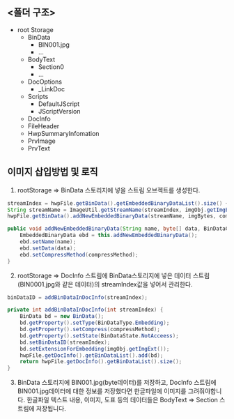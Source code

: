 ## <폴더 구조> 
 - root Storage
   - BinData
     - BIN001.jpg
     - ...
   - BodyText
     - Section0
     - ...
   - DocOptions
     - _LinkDoc
   - Scripts
     - DefaultJScript
     - JScriptVersion
   - DocInfo
   - FileHeader
   - HwpSummaryInfomation
   - PrvImage
   - PrvText

## 이미지 삽입방법 및 로직
1. rootStorage => BinData 스토리지에 넣을 스트림 오브젝트를 생성한다.
```java
streamIndex = hwpFile.getBinData().getEmbeddedBinaryDataList().size() + 1;
String streamName = ImageUtil.getStreamName(streamIndex, imgObj.getImgExt());
hwpFile.getBinData().addNewEmbeddedBinaryData(streamName, imgBytes, compressMethod);

public void addNewEmbeddedBinaryData(String name, byte[] data, BinDataCompress compressMethod) {
    EmbeddedBinaryData ebd = this.addNewEmbeddedBinaryData();
    ebd.setName(name);
    ebd.setData(data);
    ebd.setCompressMethod(compressMethod);
}
```

2. rootStorage => DocInfo 스트림에 BinData스토리지에 넣은 데이터 스트림(BIN0001.jpg와 같은 데이터)의 streamIndex값을 넣어서 관리한다.
```java
binDataID = addBinDataInDocInfo(streamIndex);

private int addBinDataInDocInfo(int streamIndex) {
    BinData bd = new BinData();
    bd.getProperty().setType(BinDataType.Embedding);
    bd.getProperty().setCompress(compressMethod);
    bd.getProperty().setState(BinDataState.NotAcceess);
    bd.setBinDataID(streamIndex);
    bd.setExtensionForEmbedding(imgObj.getImgExt());
    hwpFile.getDocInfo().getBinDataList().add(bd);
    return hwpFile.getDocInfo().getBinDataList().size();
}
```
3. BinData 스토리지에 BIN001.jpg(byte데이터)를 저장하고, DocInfo 스트림에 BIN001.jpg데이터에 대한 
정보를 저장했다면 한글파일에 이미지를 그려줘야합니다. 한글파일 텍스트 내용, 이미지, 도표 등의 데이터들은
BodyText => Section 스트림에 저장됩니다.



